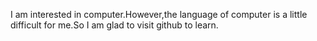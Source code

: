 I am interested in computer.However,the language of computer is a little difficult for me.So I am glad to visit github to learn.

